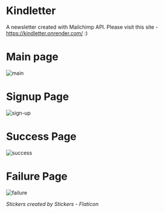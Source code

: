 # Kindletter
A newsletter created with Mailchimp API. Please visit this site - https://kindletter.onrender.com/ :)
# Main page
![main](https://user-images.githubusercontent.com/101329759/195993651-be36d6dd-2f86-4dde-ad59-07e37992eb1e.PNG)
# Signup Page
![sign-up](https://user-images.githubusercontent.com/101329759/195994128-610851a7-33f7-4eae-b7fd-3bbc8291ff8d.PNG)
# Success Page
![success](https://user-images.githubusercontent.com/101329759/195994142-80507b91-78d5-4535-870a-fa3a87a4f803.PNG)
# Failure Page
![failure](https://user-images.githubusercontent.com/101329759/195994467-6ced9416-39d6-461f-b083-79066b7e1338.PNG)

<i>Stickers created by Stickers - Flaticon</i>
